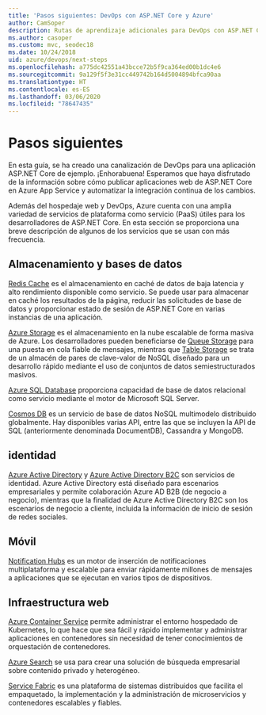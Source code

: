 ```yaml
---
title: 'Pasos siguientes: DevOps con ASP.NET Core y Azure'
author: CamSoper
description: Rutas de aprendizaje adicionales para DevOps con ASP.NET Core y Azure.
ms.author: casoper
ms.custom: mvc, seodec18
ms.date: 10/24/2018
uid: azure/devops/next-steps
ms.openlocfilehash: a775dc42551a43bcce72b5f9ca364ed00b1dc4e6
ms.sourcegitcommit: 9a129f5f3e31cc449742b164d5004894bfca90aa
ms.translationtype: HT
ms.contentlocale: es-ES
ms.lasthandoff: 03/06/2020
ms.locfileid: "78647435"
---
```

# <a name="next-steps"></a>Pasos siguientes

En esta guía, se ha creado una canalización de DevOps para una aplicación ASP.NET Core de ejemplo. ¡Enhorabuena! Esperamos que haya disfrutado de la información sobre cómo publicar aplicaciones web de ASP.NET Core en Azure App Service y automatizar la integración continua de los cambios.

Además del hospedaje web y DevOps, Azure cuenta con una amplia variedad de servicios de plataforma como servicio (PaaS) útiles para los desarrolladores de ASP.NET Core. En esta sección se proporciona una breve descripción de algunos de los servicios que se usan con más frecuencia.

## <a name="storage-and-databases"></a>Almacenamiento y bases de datos

[Redis Cache](/azure/redis-cache/) es el almacenamiento en caché de datos de baja latencia y alto rendimiento disponible como servicio. Se puede usar para almacenar en caché los resultados de la página, reducir las solicitudes de base de datos y proporcionar estado de sesión de ASP.NET Core en varias instancias de una aplicación.

[Azure Storage](/azure/storage/) es el almacenamiento en la nube escalable de forma masiva de Azure. Los desarrolladores pueden beneficiarse de [Queue Storage](/azure/storage/queues/storage-queues-introduction) para una puesta en cola fiable de mensajes, mientras que [Table Storage](/azure/storage/tables/table-storage-overview) se trata de un almacén de pares de clave-valor de NoSQL diseñado para un desarrollo rápido mediante el uso de conjuntos de datos semiestructurados masivos.

[Azure SQL Database](/azure/sql-database/) proporciona capacidad de base de datos relacional como servicio mediante el motor de Microsoft SQL Server.

[Cosmos DB](/azure/cosmos-db/) es un servicio de base de datos NoSQL multimodelo distribuido globalmente. Hay disponibles varias API, entre las que se incluyen la API de SQL (anteriormente denominada DocumentDB), Cassandra y MongoDB.

## <a name="identity"></a>identidad

[Azure Active Directory](/azure/active-directory/) y [Azure Active Directory B2C](/azure/active-directory-b2c/) son servicios de identidad. Azure Active Directory está diseñado para escenarios empresariales y permite colaboración Azure AD B2B (de negocio a negocio), mientras que la finalidad de Azure Active Directory B2C son los escenarios de negocio a cliente, incluida la información de inicio de sesión de redes sociales.

## <a name="mobile"></a>Móvil

[Notification Hubs](/azure/notification-hubs/) es un motor de inserción de notificaciones multiplataforma y escalable para enviar rápidamente millones de mensajes a aplicaciones que se ejecutan en varios tipos de dispositivos.

## <a name="web-infrastructure"></a>Infraestructura web

[Azure Container Service](/azure/aks/) permite administrar el entorno hospedado de Kubernetes, lo que hace que sea fácil y rápido implementar y administrar aplicaciones en contenedores sin necesidad de tener conocimientos de orquestación de contenedores.

[Azure Search](/azure/search/) se usa para crear una solución de búsqueda empresarial sobre contenido privado y heterogéneo.

[Service Fabric](/azure/service-fabric/) es una plataforma de sistemas distribuidos que facilita el empaquetado, la implementación y la administración de microservicios y contenedores escalables y fiables.
